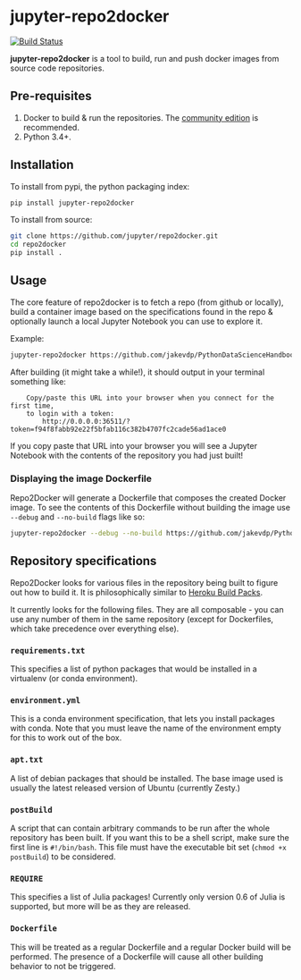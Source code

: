# jupyter-repo2docker


[![Build Status](https://travis-ci.org/jupyter/repo2docker.svg?branch=master)](https://travis-ci.org/jupyter/repo2docker)

**jupyter-repo2docker** is a tool to build, run and push docker images from source code repositories.


## Pre-requisites

1. Docker to build & run the repositories. The [community edition](https://store.docker.com/search?type=edition&offering=community)
   is recommended.
2. Python 3.4+.

## Installation

To install from pypi, the python packaging index:

```bash
pip install jupyter-repo2docker
```

To install from source:

```bash
git clone https://github.com/jupyter/repo2docker.git
cd repo2docker
pip install .
```

## Usage

The core feature of repo2docker is to fetch a repo (from github or locally), build a container
image based on the specifications found in the repo & optionally launch a local Jupyter Notebook
you can use to explore it.

Example:

```bash
jupyter-repo2docker https://github.com/jakevdp/PythonDataScienceHandbook
```

After building (it might take a while!), it should output in your terminal something like:


```
    Copy/paste this URL into your browser when you connect for the first time,
    to login with a token:
        http://0.0.0.0:36511/?token=f94f8fabb92e22f5bfab116c382b4707fc2cade56ad1ace0
```

If you copy paste that URL into your browser you will see a Jupyter Notebook with the
contents of the repository you had just built!

### Displaying the image Dockerfile
Repo2Docker will generate a Dockerfile that composes the created Docker image.
To see the contents of this Dockerfile without building the image use `--debug` and `--no-build`
flags like so:

```bash
jupyter-repo2docker --debug --no-build https://github.com/jakevdp/PythonDataScienceHandbook
```

## Repository specifications

Repo2Docker looks for various files in the repository being built to figure out how to build it.
It is philosophically similar to [Heroku Build Packs](https://devcenter.heroku.com/articles/buildpacks).

It currently looks for the following files. They are all composable - you can use any number of them
in the same repository (except for Dockerfiles, which take precedence over everything else).

### `requirements.txt`

This specifies a list of python packages that would be installed in a virtualenv (or conda environment).

### `environment.yml`

This is a conda environment specification, that lets you install packages with conda. Note that you must
leave the name of the environment empty for this to work out of the box.

### `apt.txt`

A list of debian packages that should be installed. The base image used is usually the latest released
version of Ubuntu (currently Zesty.)

### `postBuild`

A script that can contain arbitrary commands to be run after the whole repository has been built. If you
want this to be a shell script, make sure the first line is `#!/bin/bash`. This file must have the
executable bit set (`chmod +x postBuild`) to be considered.

### `REQUIRE`

This specifies a list of Julia packages! Currently only version 0.6 of Julia is supported, but more will
be as they are released.

### `Dockerfile`

This will be treated as a regular Dockerfile and a regular Docker build will be performed. The presence
of a Dockerfile will cause all other building behavior to not be triggered.
